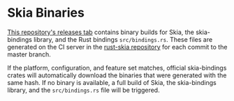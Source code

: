 # Skia Binaries

[This repository's releases tab](https://github.com/rust-skia/skia-binaries/releases) contains binary builds for Skia, the skia-bindings library, and the Rust bindings `src/bindings.rs`. These files are generated on the CI server in the [rust-skia repository](https://github.com/rust-skia/rust-skia) for each commit to the master branch.

If the platform, configuration, and feature set matches, official skia-bindings crates will automatically download the binaries that were generated with the same hash. If no binary is available, a full build of Skia, the skia-bindings library, and the `src/bindings.rs` file will be triggered.
